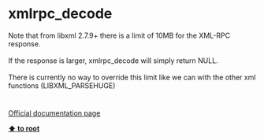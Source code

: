 # xmlrpc_decode




<div class="phpcode"><span class="html">
Note that from libxml 2.7.9+ there is a limit of 10MB for the XML-RPC response.<br><br>If the response is larger, xmlrpc_decode will simply return NULL.<br><br>There is currently no way to override this limit like we can with the other xml functions (LIBXML_PARSEHUGE)</span>
</div>
  

#

[Official documentation page](https://www.php.net/manual/en/function.xmlrpc-decode.php)

**[⬆ to root](/)**
